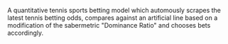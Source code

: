A quantitative tennis sports betting model which automously scrapes the latest tennis betting odds, compares against 
an artificial line based on a modification of the sabermetric "Dominance Ratio" and chooses bets accordingly.
